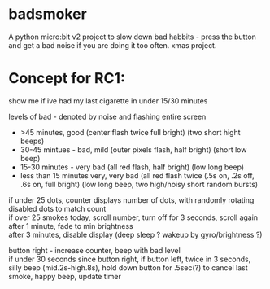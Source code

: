 # badsmoker
A python micro:bit v2 project to slow down bad habbits - press the button and get a bad noise if you are doing it too often. xmas project.

# Concept for RC1:  

show me if ive had my last cigarette in under 15/30 minutes  

levels of bad - denoted by noise and flashing entire screen  
- \>45 minutes, good (center flash twice full bright) (two short hight beeps)  
- 30-45 mintues - bad, mild (outer pixels flash, half bright) (short low beep)  
- 15-30 minutes - very bad (all red flash, half bright) (low long beep)  
- less than 15 minutes very, very bad (all red flash twice (.5s on, .2s off, .6s on, full bright) (low long beep, two high/noisy short random bursts)  

if under 25 dots, counter displays number of dots, with randomly rotating disabled dots to match count  
if over 25 smokes today, scroll number, turn off for 3 seconds, scroll again  
after 1 minute, fade to min brightness  
after 3 minutes, disable display (deep sleep ? wakeup by gyro/brightness ?)  

button right - increase counter, beep with bad level  
if under 30 seconds since button right, if button left, twice in 3 seconds, silly beep (mid.2s-high.8s), hold down button for .5sec(?) to cancel last smoke, happy beep, update timer  

